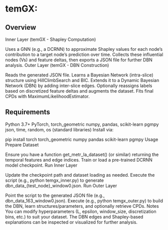 # temGX:
## Overview
Inner Layer (temGX - Shapley Computation)

Uses a GNN (e.g., a DCRNN) to approximate Shapley values for each node’s contribution to a target node’s prediction over time.
Collects these influential nodes (Vs) and feature deltas, then exports a JSON file for further DBN analysis.
Outer Layer (temGX - DBN Construction)

Reads the generated JSON file.
Learns a Bayesian Network (intra-slice) structure using HillClimbSearch and BIC.
Extends it to a Dynamic Bayesian Network (DBN) by adding inter-slice edges.
Optionally reassigns labels based on discretized feature deltas and augments the dataset.
Fits final CPDs with MaximumLikelihoodEstimator.
## Requirements
Python 3.7+
PyTorch, torch_geometric
numpy, pandas, scikit-learn
pgmpy
json, time, random, os (standard libraries)
Install via:

pip install torch torch_geometric numpy pandas scikit-learn pgmpy
Usage
Prepare  Dataset

Ensure you have a function get_metr_la_dataset() (or similar) returning the temporal features and edge indices.
Train or load a pre-trained DCRNN model checkpoint.
Run Inner Layer

Update the checkpoint path and dataset loading as needed.
Execute the script (e.g., python temgx_inner.py) to generate dbn_data_{test_node}_window0.json.
Run Outer Layer

Point the script to the generated JSON file (e.g., dbn_data_163_window0.json).
Execute (e.g., python temgx_outer.py) to build the DBN, learn structures/parameters, and optionally retrieve CPDs.
Notes
You can modify hyperparameters (L, epsilon, window_size, discretization bins, etc.) to suit your dataset.
The DBN edges and Shapley-based explanations can be inspected or visualized for further analysis.
